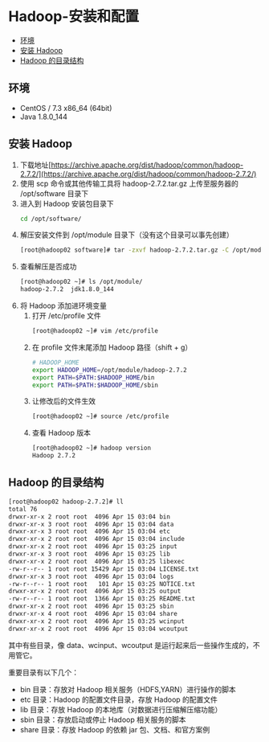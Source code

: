 # Hadoop-安装和配置

  - [环境](#%E7%8E%AF%E5%A2%83)
  - [安装 Hadoop](#%E5%AE%89%E8%A3%85-hadoop)
  - [Hadoop 的目录结构](#hadoop-%E7%9A%84%E7%9B%AE%E5%BD%95%E7%BB%93%E6%9E%84)

## 环境
* CentOS / 7.3 x86_64 (64bit)
* Java 1.8.0_144

## 安装 Hadoop
1. 下载地址[https://archive.apache.org/dist/hadoop/common/hadoop-2.7.2/](https://archive.apache.org/dist/hadoop/common/hadoop-2.7.2/)
2. 使用 scp 命令或其他传输工具将 hadoop-2.7.2.tar.gz 上传至服务器的 /opt/software 目录下
3. 进入到 Hadoop 安装包目录下
    ```bash
    cd /opt/software/
    ```
4. 解压安装文件到 /opt/module 目录下（没有这个目录可以事先创建）
    ```bash
    [root@hadoop02 software]# tar -zxvf hadoop-2.7.2.tar.gz -C /opt/module/
    ```
5. 查看解压是否成功
    ```bash
    [root@hadoop02 ~]# ls /opt/module/
    hadoop-2.7.2  jdk1.8.0_144
    ```
6. 将 Hadoop 添加进环境变量
    1. 打开 /etc/profile 文件
        ```bash
        [root@hadoop02 ~]# vim /etc/profile
        ```
    2. 在 profile 文件末尾添加 Hadoop 路径（shift + g）
        ```bash
        # HADOOP_HOME
        export HADOOP_HOME=/opt/module/hadoop-2.7.2
        export PATH=$PATH:$HADOOP_HOME/bin
        export PATH=$PATH:$HADOOP_HOME/sbin
        ```
    3. 让修改后的文件生效
        ```bash
        [root@hadoop02 ~]# source /etc/profile
        ```
    4. 查看 Hadoop 版本
        ```bash
        [root@hadoop02 ~]# hadoop version
        Hadoop 2.7.2
        ```

## Hadoop 的目录结构
```bash
[root@hadoop02 hadoop-2.7.2]# ll
total 76
drwxr-xr-x 2 root root  4096 Apr 15 03:04 bin
drwxr-xr-x 3 root root  4096 Apr 15 03:04 data
drwxr-xr-x 3 root root  4096 Apr 15 03:04 etc
drwxr-xr-x 2 root root  4096 Apr 15 03:04 include
drwxr-xr-x 2 root root  4096 Apr 15 03:25 input
drwxr-xr-x 3 root root  4096 Apr 15 03:25 lib
drwxr-xr-x 2 root root  4096 Apr 15 03:25 libexec
-rw-r--r-- 1 root root 15429 Apr 15 03:04 LICENSE.txt
drwxr-xr-x 3 root root  4096 Apr 15 03:04 logs
-rw-r--r-- 1 root root   101 Apr 15 03:25 NOTICE.txt
drwxr-xr-x 2 root root  4096 Apr 15 03:25 output
-rw-r--r-- 1 root root  1366 Apr 15 03:25 README.txt
drwxr-xr-x 2 root root  4096 Apr 15 03:25 sbin
drwxr-xr-x 4 root root  4096 Apr 15 03:04 share
drwxr-xr-x 2 root root  4096 Apr 15 03:25 wcinput
drwxr-xr-x 2 root root  4096 Apr 15 03:04 wcoutput
```
其中有些目录，像 data、wcinput、wcoutput 是运行起来后一些操作生成的，不用管它。

重要目录有以下几个：
* bin 目录：存放对 Hadoop 相关服务（HDFS,YARN）进行操作的脚本
* etc 目录：Hadoop 的配置文件目录，存放 Hadoop 的配置文件
* lib 目录：存放 Hadoop 的本地库（对数据进行压缩解压缩功能）
* sbin 目录：存放启动或停止 Hadoop 相关服务的脚本
* share 目录：存放 Hadoop 的依赖 jar 包、文档、和官方案例
